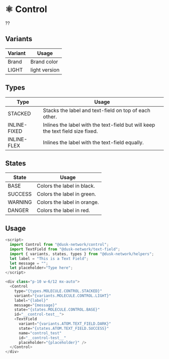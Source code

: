 # ⚛️ Control

  ??

## Variants

| Variant  | Usage          |
| -------- | -------------- |
| Brand    | Brand color    |
| LIGHT    | light version  |

## Types

| Type         | Usage                                                                          |
| ------------ | ------------------------------------------------------------------------------ |
| STACKED      | Stacks the label and text-field on top of each other.                          |
| INLINE-FIXED | Inlines the label with the text-field but will keep the text field size fixed. |
| INLINE-FLEX  | Inlines the label with the text-field equally.                                 |

## States

| State   | Usage                      |
| ------  | -------------------------- |
| BASE    | Colors the label in black. |
| SUCCESS | Colors the label in green. |
| WARNING | Colors the label in orange.|
| DANGER  | Colors the label in red.   |

## Usage

```js
<script>
  import Control from "@dusk-network/control";
  import TextField from "@dusk-network/text-field";
  import { variants, states, types } from "@dusk-network/helpers";
  let label = "This is a Text Field";
  let message = "";
  let placeholder="Type here";
</script>

<div class="p-10 w-6/12 mx-auto">
  <Control
    type="{types.MOLECULE.CONTROL.STACKED}"
    variant="{variants.MOLECULE.CONTROL.LIGHT}"
    label="{label}"
    message="{message}"
    state="{states.MOLECULE.CONTROL.BASE}"
    id="__control-test__">
    <TextField
      variant="{variants.ATOM.TEXT_FIELD.DARK}"
      state="{states.ATOM.TEXT_FIELD.SUCCESS}"
      name="control_test"
      id="__control-test__"
      placeholder="{placeholder}" />
  </Control>
</div>
```